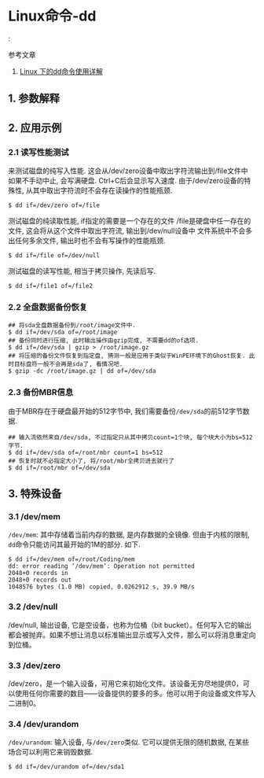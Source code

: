 # Linux命令-dd

<!tags!>: <!linux命令!>

参考文章

1. [Linux 下的dd命令使用详解](https://linux.cn/article-1429-1.html)


## 1. 参数解释

## 2. 应用示例

### 2.1 读写性能测试

来测试磁盘的纯写入性能. 这会从/dev/zero设备中取出字符流输出到/file文件中
如果不手动中止, 会写满硬盘. Ctrl+C后会显示写入速度.
由于/dev/zero设备的特殊性, 从其中取出字符流时不会存在读操作的性能瓶颈.

```
$ dd if=/dev/zero of=/file 
```

测试磁盘的纯读取性能, if指定的需要是一个存在的文件
/file是硬盘中任一存在的文件, 这会将从这个文件中取出字符流, 输出到/dev/null设备中
文件系统中不会多出任何多余文件, 输出时也不会有写操作的性能瓶颈.

```
$ dd if=/file of=/dev/null 
```

测试磁盘的读写性能, 相当于拷贝操作, 先读后写.

```
$ dd if=/file1 of=/file2 
```

### 2.2 全盘数据备份恢复

```
## 将sda全盘数据备份到/root/image文件中.
$ dd if=/dev/sda of=/root/image
## 备份同时进行压缩, 此时输出操作由gzip完成, 不需要dd的of选项.
$ dd if=/dev/sda | gzip > /root/image.gz
## 将压缩的备份文件恢复到指定盘, 猜测一般是应用于类似于WinPE环境下的Ghost恢复. 此时目标盘符一般不会再是sda了, 看情况吧.
$ gzip -dc /root/image.gz | dd of=/dev/sda
```

### 2.3 备份MBR信息

由于MBR存在于硬盘最开始的512字节中, 我们需要备份`/dev/sda`的前512字节数据.

```
## 输入流依然来自/dev/sda, 不过指定只从其中拷贝count=1个块, 每个块大小为bs=512字节.
$ dd if=/dev/sda of=/root/mbr count=1 bs=512
## 恢复时就不必指定大小了, 将/root/mbr全拷贝进去就行了
$ dd if=/root/mbr of=/dev/sda
```

## 3. 特殊设备

### 3.1 /dev/mem

`/dev/mem`: 其中存储着当前内存的数据, 是内存数据的全镜像. 但由于内核的限制, `dd`命令只能访问其最开始的1M的部分. 如下.

```
$ dd if=/dev/mem of=/root/Coding/mem
dd: error reading ‘/dev/mem’: Operation not permitted
2048+0 records in
2048+0 records out
1048576 bytes (1.0 MB) copied, 0.0262912 s, 39.9 MB/s

```

### 3.2 /dev/null

/dev/null, 输出设备, 它是空设备，也称为位桶（bit bucket）。任何写入它的输出都会被抛弃。如果不想让消息以标准输出显示或写入文件，那么可以将消息重定向到位桶。

### 3.3 /dev/zero

/dev/zero，是一个输入设备，可用它来初始化文件。该设备无穷尽地提供0，可以使用任何你需要的数目——设备提供的要多的多。他可以用于向设备或文件写入二进制0。

### 3.4 /dev/urandom

`/dev/urandom`: 输入设备, 与`/dev/zero`类似. 它可以提供无限的随机数据, 在某些场合可以利用它来销毁数据.

```
$ dd if=/dev/urandom of=/dev/sda1
```
